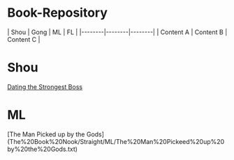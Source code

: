 # Book-Repository

| Shou | Gong | ML | FL |
|--------|--------|--------|
| Content A | Content B | Content C |
<h1> Shou </h1>

[Dating the Strongest Boss](The%20Book%20Nook/BL/Shou/Dating%20the%20Strongest%20Boss.txt)

<h1> ML </h1> 
[The Man Picked up by the Gods](The%20Book%20Nook/Straight/ML/The%20Man%20Pickeed%20up%20by%20the%20Gods.txt)

